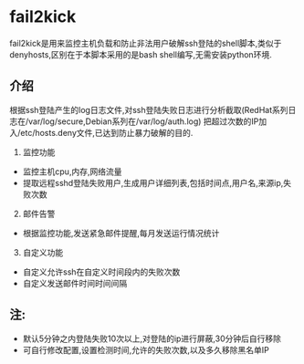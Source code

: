 # fail2kick  
fail2kick是用来监控主机负载和防止非法用户破解ssh登陆的shell脚本,类似于denyhosts,区别在于本脚本采用的是bash shell编写,无需安装python环境.
## 介绍  
根据ssh登陆产生的log日志文件,对ssh登陆失败日志进行分析截取(RedHat系列日志在/var/log/secure,Debian系列在/var/log/auth.log)
把超过次数的IP加入/etc/hosts.deny文件,已达到防止暴力破解的目的.
 1. 监控功能
- 监控主机cpu,内存,网络流量
- 提取远程sshd登陆失败用户,生成用户详细列表,包括时间点,用户名,来源ip,失败次数 
 2. 邮件告警
- 根据监控功能,发送紧急邮件提醒,每月发送运行情况统计
 3. 自定义功能
- 自定义允许ssh在自定义时间段内的失败次数
- 自定义发送邮件时间时间间隔
## 注:
 -  默认5分钟之内登陆失败10次以上,对登陆的ip进行屏蔽,30分钟后自行移除
 -  可自行修改配置,设置检测时间,允许的失败次数,以及多久移除黑名单IP
